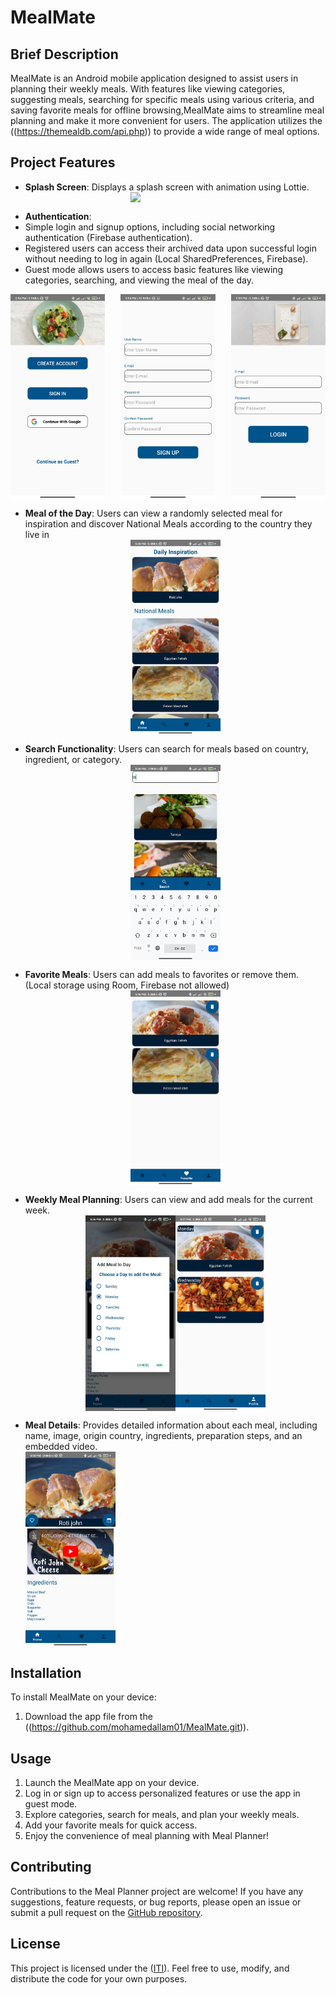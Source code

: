 # MealMate

## Brief Description
MealMate is an Android mobile application designed to assist users in planning their weekly meals. With features like viewing categories, suggesting meals, searching for specific meals using various criteria, and saving favorite meals for offline browsing,MealMate aims to streamline meal planning and make it more convenient for users. The application utilizes the ((https://themealdb.com/api.php)) to provide a wide range of meal options.

## Project Features
- **Splash Screen**: Displays a splash screen with animation using Lottie.
  <div style="display: flex; justify-content: center;">
    <img src="https://i.imgur.com/I4PMM6S.jpeg" width="30%">
</div>


  - **Authentication**:
  - Simple login and signup options, including social networking authentication (Firebase authentication).
  - Registered users can access their archived data upon successful login without needing to log in again (Local SharedPreferences, Firebase).
  - Guest mode allows users to access basic features like viewing categories, searching, and viewing the meal of the day.

<div style="display:flex; justify-content:space-between;">
    <img src="https://github.com/mohamedallam01/MealMate/blob/master/screenshots/register_login.jpg?raw=true" width="30%">
    <img src="https://github.com/mohamedallam01/MealMate/blob/master/screenshots/registeration%20form.jpg?raw=true" width="30%">
    <img src="https://github.com/mohamedallam01/MealMate/blob/master/screenshots/login.jpg?raw=true" width="30%">
</div>

- **Meal of the Day**: Users can view a randomly selected meal for inspiration and discover National Meals according to the country they live in
  <div style="display:flex; justify-content:center">
    <img src="https://github.com/mohamedallam01/MealMate/blob/master/screenshots/home.jpg?raw=true" width="30%">
</div>

- **Search Functionality**: Users can search for meals based on country, ingredient, or category.
  <div style="display:flex; justify-content:center">
    <img src="https://github.com/mohamedallam01/MealMate/blob/master/screenshots/search.jpg?raw=true" width="30%">
</div>

- **Favorite Meals**: Users can add meals to favorites or remove them. (Local storage using Room, Firebase not allowed)
  <div style="display:flex; justify-content:center">
    <img src="https://github.com/mohamedallam01/MealMate/blob/master/screenshots/favorite.jpg?raw=true" width="30%">
</div>

- **Weekly Meal Planning**: Users can view and add meals for the current week.
  <div style="display:flex; justify-content:center">
     <img src="https://github.com/mohamedallam01/MealMate/blob/master/screenshots/days.jpg?raw=true" width="30%">
    <img src="https://github.com/mohamedallam01/MealMate/blob/master/screenshots/week%20plan.jpg?raw=true" width="30%">
</div>

- **Meal Details**: Provides detailed information about each meal, including name, image, origin country, ingredients, preparation steps, and an embedded video.
   <div style="display:flex; justify-content:space-between;">
    <img src="https://github.com/mohamedallam01/MealMate/blob/master/screenshots/details.jpg?raw=true" width="30%">
</div>




## Installation
To install MealMate on your device:

1. Download the app file from the ((https://github.com/mohamedallam01/MealMate.git)).


## Usage
1. Launch the MealMate app on your device.
2. Log in or sign up to access personalized features or use the app in guest mode.
3. Explore categories, search for meals, and plan your weekly meals.
4. Add your favorite meals for quick access.
5. Enjoy the convenience of meal planning with Meal Planner!

## Contributing
Contributions to the Meal Planner project are welcome! If you have any suggestions, feature requests, or bug reports, please open an issue or submit a pull request on the [GitHub repository](https://github.com/mohamedallam01/MealMate.git).

## License
This project is licensed under the ([ITI](https://iti.gov.eg/)). Feel free to use, modify, and distribute the code for your own purposes.
